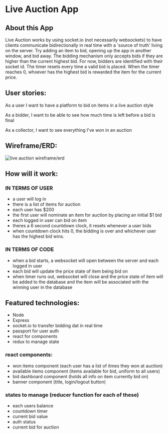 # Live Auction App

## About this App

Live Auction works by using socket.io (not necessarily websockets) to have clients communicate bidirectionally in real time with a 'source of truth' living on the server. Try adding an item to bid, opening up the app in another window, and bid away. The bidding mechanism only accepts bids if they are higher than the current highest bid. For now, bidders are identified with their socket id. The timer resets every time a valid bid is placed. When the timer reaches 0, whoever has the highest bid is rewarded the item for the current price.

## User stories:

As a user I want to have a platform to bid on items in a live auction style

As a bidder, I want to be able to see how much time is left before a bid is final

As a collector, I want to see everything I've won in an auction

## Wireframe/ERD:

![live auction wireframe/erd](https://image.ibb.co/duBayL/IMG-4070.jpg)

## How will it work:

### IN TERMS OF USER
* a user will log in
* there is a list of items for auction
* each user has $200
* the first user will nominate an item for auction by placing an initial $1 bid
* each logged in user can bid on item
* theres a 6 second countdown clock, it resets whenever a user bids
* when countdown clock hits 0, the bidding is over and whichever user has the highest bid wins.

### IN TERMS OF CODE
* when a bid starts, a websocket will open between the server and each logged in user
* each bid will update the price state of item being bid on
* when timer runs out, websocket will close and the price state of item will be added to the database and the item will be associated with the winning user in the database

## Featured technologies:

* Node
* Express
* socket.io to transfer bidding dat in real time
* passport for user auth
* react for components 
* redux to manage state

### react components:
* won items component (each user has a list of itmes they won at auction)
* available items component (items available for bid, uniform to all users)
* bid dashboard component (holds all info on item currently bid on)
* banner component (title, login/logout button)

### states to manage (reducer function for each of these)
* each users balance
* countdown timer
* current bid value
* auth status
* current bid for auction

